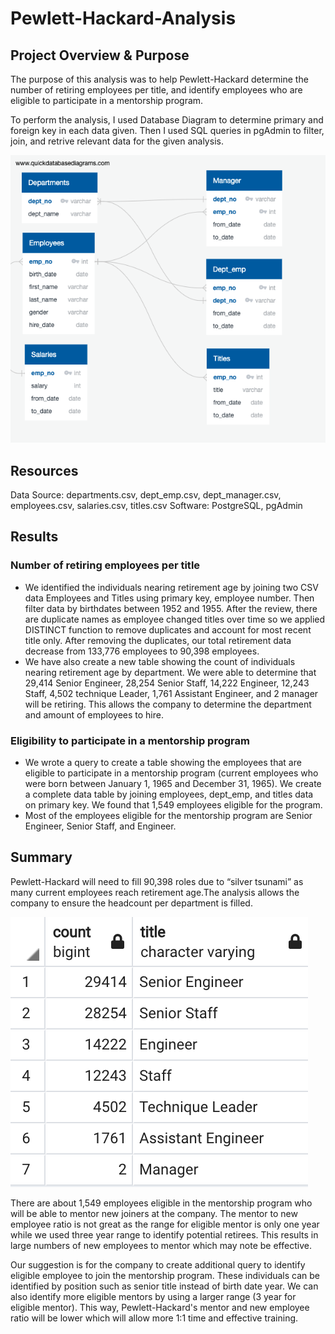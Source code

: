 # Pewlett-Hackard-Analysis

## Project Overview & Purpose
The purpose of this analysis was to help Pewlett-Hackard determine the number of retiring employees per title, and identify employees who are eligible to participate in a mentorship program. 

To perform the analysis, I used Database Diagram to determine primary and foreign key in each data given. Then I used SQL queries in pgAdmin to filter, join, and retrive relevant data for the given analysis.

![EmployeeDB](EmployeeDB.png)

## Resources
Data Source: departments.csv, dept_emp.csv, dept_manager.csv, employees.csv, salaries.csv, titles.csv
Software: PostgreSQL, pgAdmin

## Results

### Number of retiring employees per title
  * We identified the individuals nearing retirement age by joining two CSV data Employees and Titles using primary key, employee number. Then filter data by birthdates between 1952 and 1955. After the review, there are duplicate names as employee changed titles over time so we applied DISTINCT function to remove duplicates and account for most recent title only. After removing the duplicates, our total retirement data decrease from 133,776 employees to 90,398 employees.
  * We have also create a new table showing the count of individuals nearing retirement age by department. We were able to determine that 29,414 Senior Engineer, 28,254 Senior Staff, 14,222 Engineer, 12,243 Staff, 4,502 technique Leader, 1,761 Assistant Engineer, and 2 manager will be retiring. This allows the company to determine the department and amount of employees to hire.
  
### Eligibility to participate in a mentorship program
  * We wrote a query to create a table showing the employees that are eligible to participate in a mentorship program (current employees who were born between January 1, 1965 and December 31, 1965). We create a complete data table by joining employees, dept_emp, and titles data on primary key. We found that 1,549 employees eligible for the program.
  * Most of the employees eligible for the mentorship program are Senior Engineer, Senior Staff, and Engineer.

## Summary
Pewlett-Hackard will need to fill 90,398 roles due to “silver tsunami” as many current employees reach retirement age.The analysis allows the company to ensure the headcount per department is filled.

![retirement_dept](retirement_dept.png)

There are about 1,549 employees eligible in the mentorship program who will be able to mentor new joiners at the company. The mentor to new employee ratio is not great as the range for eligible mentor is only one year while we used three year range to identify potential retirees. This results in large numbers of new employees to mentor which may note be effective.

Our suggestion is for the company to create additional query to identify eligible employee to join the mentorship program. These individuals can be identified by position such as senior title instead of birth date year. We can also identify more eligible mentors by using a larger range (3 year for eligible mentor). This way, Pewlett-Hackard's mentor and new employee ratio will be lower which will allow more 1:1 time and effective training.

